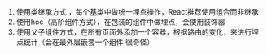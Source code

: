 1. 使用类继承方式 ，每个基类中做统一埋点操作，React推荐使用组合而非继承
2. 使用hoc（高阶组件方式），在包装的组件中做埋点，会使用装饰器
3. 使用父子组件方式，在所有页面外添加一个容器，根据路由的变化，来进行埋点统计（会在最外层嵌套一个组件 很奇怪）
